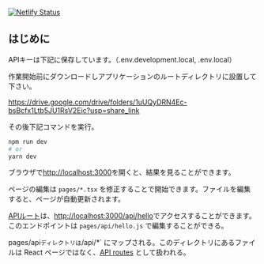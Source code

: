 [![Netlify Status](https://api.netlify.com/api/v1/badges/c95a1d91-c06d-40a9-8a9e-3d5f64c535b2/deploy-status)](https://app.netlify.com/sites/creative-horse-2ce51f/deploys)


## はじめに

APIキーは下記に保存しています。（.env.development.local, .env.local）

作業開始前にダウンロードしアプリケーションのルートディレクトリに設置して下さい。

https://drive.google.com/drive/folders/1uUQyDRN4Ec-bsBcfx1Ltb5JU1RsV2Eic?usp=share_link

その後下記コマンドを実行。

```bash
npm run dev
# or
yarn dev
```

ブラウザで[http://localhost:3000](http://localhost:3000)を開くと、結果を見ることができます。

ページの編集は `pages/*.tsx` を修正することで開始できます。ファイルを編集すると、ページが自動更新されます。

[APIルート](https://nextjs.org/docs/api-routes/introduction)は、[http://localhost:3000/api/hello](http://localhost:3000/api/hello)でアクセスすることができます。このエンドポイントは `pages/api/hello.js` で編集することができる。

pages/api` ディレクトリは `/api/*` にマップされる。このディレクトリにあるファイルは React ページではなく、[API routes](https://nextjs.org/docs/api-routes/introduction) として扱われる。

